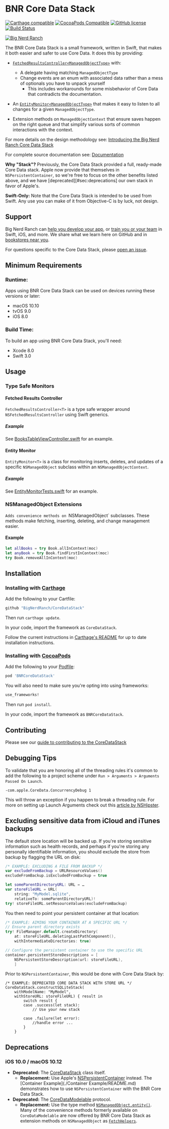# BNR Core Data Stack
[![Carthage compatible](https://img.shields.io/badge/Carthage-compatible-4BC51D.svg?style=flat)](https://github.com/Carthage/Carthage)
[![CocoaPods Compatible](https://img.shields.io/cocoapods/dt/BNRCoreDataStack.svg)](https://cocoapods.org/pods/BNRCoreDataStack)
[![GitHub license](https://img.shields.io/badge/license-MIT-lightgrey.svg)](./LICENSE)
[![Build Status](https://travis-ci.org/bignerdranch/CoreDataStack.svg)](https://travis-ci.org/bignerdranch/CoreDataStack)

[![Big Nerd Ranch](https://raw.githubusercontent.com/bignerdranch/CoreDataStack/master/Resources/logo.png)](http://bignerdranch.com)


The BNR Core Data Stack is a small framework, written in Swift, that makes it
both easier and safer to use Core Data. It does this by providing:

- [`FetchedResultsController<ManagedObjectType>`][src:frc] with:
    - A delegate having matching `ManagedObjectType`
    - Change events are an enum with associated data rather than a mess of
      optionals you have to unpack yourself
        - This includes workarounds for some misbehavior of Core Data that
          contradicts the documentation.
- An [`EntityMonitor<ManagedObjectType>`][src:em] that makes it easy to listen
  to all changes for a given `ManagedObjectType`.
- Extension methods on `ManagedObjectContext` that ensure saves happen on the right queue and that simplify various sorts of common interactions with the context.

  [src:frc]: ./Sources/FetchedResultsController.swift
  [src:em]: ./Sources/EntityMonitor.swift

For more details on the design methodology see: [Introducing the Big Nerd Ranch Core Data Stack](https://www.bignerdranch.com/blog/introducing-the-big-nerd-ranch-core-data-stack/)

For complete source documentation see: [Documentation](http://bignerdranch.github.io/CoreDataStack/index.html)

**Why "Stack"?**
Previously, the Core Data Stack provided a full, ready-made Core Data stack.
Apple now provide that themselves in `NSPersistentContainer`,
so we're free to focus on the other benefits listed above,
and we have [deprecated][#sec:deprecations] our own stack in favor of Apple's.

**Swift-Only:**
Note that the Core Data Stack is intended to be used from Swift.
Any use you can make of it from Objective-C is by luck, not design.



## Support
Big Nerd Ranch can [help you develop your app][bnr:dev],
or [train you or your team][bnr:teach] in Swift, iOS, and more.
We share what we learn here on GitHub and in [bookstores near you][bnr:books].

  [bnr:dev]: https://www.bignerdranch.com/work/
  [bnr:teach]: https://www.bignerdranch.com/training/
  [bnr:books]: https://www.bignerdranch.com/books/

For questions specific to the Core Data Stack, please
[open an issue](https://github.com/bignerdranch/CoreDataStack/issues/new).



## Minimum Requirements
### Runtime:
Apps using BNR Core Data Stack can be used on devices running these versions
or later:

- macOS 10.10
- tvOS 9.0
- iOS 8.0

### Build Time:
To build an app using BNR Core Data Stack, you'll need:

- Xcode 8.0
- Swift 3.0



## <a id="usage"></a> Usage

### Type Safe Monitors

#### Fetched Results Controller

`FetchedResultsController<T>` is a type safe wrapper around `NSFetchedResultsController` using Swift generics.

##### Example

See [BooksTableViewController.swift](./Example/BooksTableViewController.swift) for an example.

#### <a id="entity_monitor"></a> Entity Monitor

`EntityMonitor<T>` is a class for monitoring inserts, deletes, and updates of a specific `NSManagedObject` subclass within an `NSManagedObjectContext`.

##### Example
See [EntityMonitorTests.swift](./Tests/EntityMonitorTests.swift) for an example.

### NSManagedObject Extensions

`Adds convenience methods on `NSManagedObject` subclasses. These methods make fetching, inserting, deleting, and change management easier.

#### Example

```swift
let allBooks = try Book.allInContext(moc)
let anyBook = try Book.findFirstInContext(moc)
try Book.removeAllInContext(moc)
```



## Installation
### Installing with [Carthage]

[Carthage]: https://github.com/Carthage/Carthage

Add the following to your Cartfile:

```ruby
github "BigNerdRanch/CoreDataStack"
```

Then run `carthage update`.

In your code, import the framework as `CoreDataStack`.

Follow the current instructions in [Carthage's README][carthage-installation]
for up to date installation instructions.

[carthage-installation]: https://github.com/Carthage/Carthage/blob/master/README.md


### Installing with [CocoaPods]

[CocoaPods]: http://cocoapods.org

Add the following to your [Podfile](http://guides.cocoapods.org/using/the-podfile.html):

```ruby
pod 'BNRCoreDataStack'
```

You will also need to make sure you're opting into using frameworks:

```ruby
use_frameworks!
```

Then run `pod install`.

In your code, import the framework as `BNRCoreDataStack`.



## Contributing

Please see our [guide to contributing to the CoreDataStack](https://github.com/bignerdranch/CoreDataStack/tree/master/.github/CONTRIBUTING.md)




## Debugging Tips

To validate that you are honoring all of the threading rules it's common to add the following to a project scheme under `Run > Arguments > Arguments Passed On Launch`.

`-com.apple.CoreData.ConcurrencyDebug 1`

This will throw an exception if you happen to break a threading rule. For more on setting up Launch Arguments check out this [article by NSHipster](http://nshipster.com/launch-arguments-and-environment-variables/).



## Excluding sensitive data from iCloud and iTunes backups
The default store location will be backed up.
If you're storing sensitive information such as health records,
and perhaps if you're storing any personally identifiable information,
you should exclude the store from backup by flagging the URL on disk:

```swift
/* EXAMPLE: EXCLUDING A FILE FROM BACKUP */
var excludeFromBackup = URLResourceValues()
excludeFromBackup.isExcludedFromBackup = true

let someParentDirectoryURL: URL = …
var storeFileURL = URL(
    string: "MyModel.sqlite",
    relativeTo: someParentDirectoryURL)!
try! storeFileURL.setResourceValues(excludeFromBackup)
```

You then need to point your persistent container at that location:

```swift
/* EXAMPLE: AIMING YOUR CONTAINER AT A SPECIFIC URL */
// Ensure parent directory exists
try! FileManager.default.createDirectory(
    at: storeFileURL.deletingLastPathComponent(),
    withIntermediateDirectories: true)

// Configure the persistent container to use the specific URL
container.persistentStoreDescriptions = [
    NSPersistentStoreDescription(url: storeFileURL),
    ]
```

Prior to `NSPersistentContainer`, this would be done with Core Data Stack by:

```
/* EXAMPLE: DEPRECATED CORE DATA STACK WITH STORE URL */
CoreDataStack.constructSQLiteStack(
    withModelName: "MyModel",
    withStoreURL: storeFileURL) { result in
        switch result {
        case .success(let stack):
            // Use your new stack

        case .failure(let error):
            //handle error ...
        }
    }
```



## Deprecations
<!-- GitHub does this "fun" thing where it omits section fragment IDs on
mobile, so we provide our own ID to work around that. -->
<a id="sec:deprecations"></a>
### iOS 10.0 / macOS 10.12
- **Deprecated:** The [CoreDataStack](./Sources/CoreDataStack.swift) class itself.
    - **Replacement:** Use Apple's [NSPersistentContainer](https://developer.apple.com/reference/coredata/nspersistentcontainer) instead. The [Container Example](./Container Example/README.md) demonstrates how to use `NSPersistentContainer` with the BNR Core Data Stack.
- **Deprecated:** The [CoreDataModelable](./Sources/CoreDataModelable.swift) protocol.
    - **Replacement:** Use the type method [`NSManagedObject.entity()`](https://developer.apple.com/reference/coredata/nsmanagedobject/1640588-entity). Many of the convenience methods formerly available on `CoreDataModelable` are now offered by BNR Core Data Stack as extension methods on `NSManagedObject` as [`FetchHelpers`](./Sources/NSManagedObject+FetchHelpers.swift).
